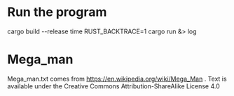 # Run the program

cargo build --release
time RUST_BACKTRACE=1 cargo run &> log

# Mega_man

Mega_man.txt comes from https://en.wikipedia.org/wiki/Mega_Man .
Text is available under the Creative Commons Attribution-ShareAlike License 4.0

